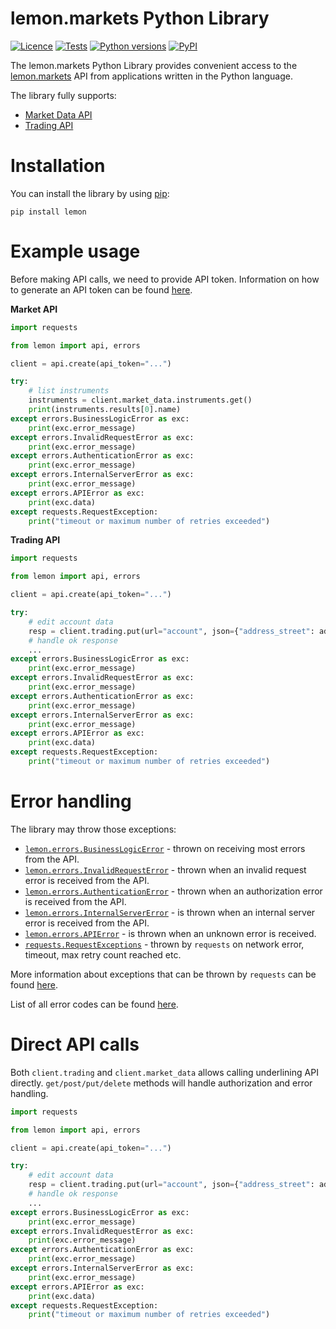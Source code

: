 # lemon.markets Python Library

[![Licence](https://img.shields.io/github/license/lemon-markets/sdk-python)](./LICENSE)
[![Tests](https://img.shields.io/github/workflow/status/lemon-markets/sdk-python/tests/main?label=tests)](https://github.com/lemon-markets/sdk-python/actions)
[![Python versions](https://img.shields.io/pypi/pyversions/lemon.svg)](https://pypi.python.org/pypi/lemon/)
[![PyPI](https://img.shields.io/pypi/v/lemon)](https://pypi.python.org/pypi/lemon/)

The lemon.markets Python Library provides convenient access to the [lemon.markets](https://docs.lemon.markets/) API from applications written in the Python language.

The library fully supports:

- [Market Data API](https://docs.lemon.markets/market-data/overview)
- [Trading API](https://docs.lemon.markets/trading/overview)

# Installation

You can install the library by using [pip](http://pypi.python.org/pypi/pip):

    pip install lemon

# Example usage

Before making API calls, we need to provide API token. Information on how to generate an API token can be found [here](https://docs.lemon.markets/authentication).

**Market API**

```python
import requests

from lemon import api, errors

client = api.create(api_token="...")

try:
    # list instruments
    instruments = client.market_data.instruments.get()
    print(instruments.results[0].name)
except errors.BusinessLogicError as exc:
    print(exc.error_message)
except errors.InvalidRequestError as exc:
    print(exc.error_message)
except errors.AuthenticationError as exc:
    print(exc.error_message)
except errors.InternalServerError as exc:
    print(exc.error_message)
except errors.APIError as exc:
    print(exc.data)
except requests.RequestException:
    print("timeout or maximum number of retries exceeded")
```

**Trading API**

```python
import requests

from lemon import api, errors

client = api.create(api_token="...")

try:
    # edit account data
    resp = client.trading.put(url="account", json={"address_street": address_street})
    # handle ok response
    ...
except errors.BusinessLogicError as exc:
    print(exc.error_message)
except errors.InvalidRequestError as exc:
    print(exc.error_message)
except errors.AuthenticationError as exc:
    print(exc.error_message)
except errors.InternalServerError as exc:
    print(exc.error_message)
except errors.APIError as exc:
    print(exc.data)
except requests.RequestException:
    print("timeout or maximum number of retries exceeded")
```

# Error handling

The library may throw those exceptions:

- [`lemon.errors.BusinessLogicError`](./lemon/errors.py) - thrown on receiving most errors from the API.
- [`lemon.errors.InvalidRequestError`](./lemon/errors.py) - thrown when an invalid request error is received from the API.
- [`lemon.errors.AuthenticationError`](./lemon/errors.py) - thrown when an authorization error is received from the API.
- [`lemon.errors.InternalServerError`](./lemon/errors.py) - is thrown when an internal server error is received from the API.
- [`lemon.errors.APIError`](./lemon/errors.py) - is thrown when an unknown error is received.
- [`requests.RequestExceptions`](https://requests.readthedocs.io/en/latest/api/#requests.RequestException) - thrown by `requests` on network error, timeout, max retry count reached etc.

More information about exceptions that can be thrown by `requests` can be found [here](https://requests.readthedocs.io/en/latest/user/quickstart/#errors-and-exceptions).

List of all error codes can be found [here](https://docs.lemon.markets/error-handling).

# Direct API calls

Both `client.trading` and `client.market_data` allows calling underlining API directly.
`get/post/put/delete` methods will handle authorization and error handling.

```python
import requests

from lemon import api, errors

client = api.create(api_token="...")

try:
    # edit account data
    resp = client.trading.put(url="account", json={"address_street": address_street})
    # handle ok response
    ...
except errors.BusinessLogicError as exc:
    print(exc.error_message)
except errors.InvalidRequestError as exc:
    print(exc.error_message)
except errors.AuthenticationError as exc:
    print(exc.error_message)
except errors.InternalServerError as exc:
    print(exc.error_message)
except errors.APIError as exc:
    print(exc.data)
except requests.RequestException:
    print("timeout or maximum number of retries exceeded")
```
